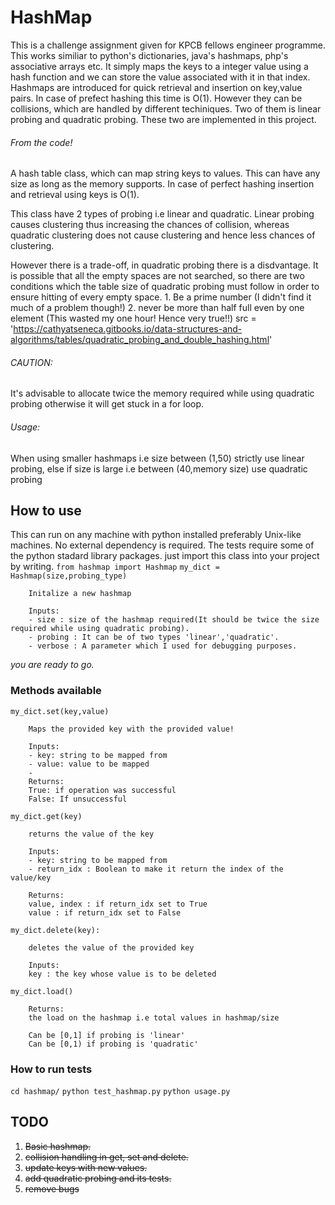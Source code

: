 # HashMap
This is a challenge assignment given for KPCB fellows engineer programme.
This works similiar to python's dictionaries, java's hashmaps, php's associative arrays etc.
It simply maps the keys to a integer value using a hash function and we can store the value associated with it in that index.
Hashmaps are introduced for quick retrieval and insertion on key,value pairs.
In case of prefect hashing this time is O(1).
However they can be collisions, which are handled by different techiniques. Two of them is linear probing and quadratic probing. These two are implemented in this project.

###### From the code!

A hash table class, which can map string keys to values. This can have any size
	    as long as the memory supports. In case of perfect hashing insertion and retrieval
	    using keys is O(1).
	    
This class have 2 types of probing i.e linear and quadratic. Linear probing causes
	    clustering thus increasing the chances of collision, whereas quadratic clustering 
	    does not cause clustering and hence less chances of clustering.
		
However there is a trade-off, in quadratic probing there is a disdvantage. It is 
	    possible that all the empty spaces are not searched, so there are two conditions 
	    which the table size of quadratic probing must follow in order to ensure hitting 
	    of every empty space.
	    1. Be a prime number (I didn't find it much of a problem though!)
	    2. never be more than half full even by one element (This wasted my one hour! Hence very true!!)
	    src = 'https://cathyatseneca.gitbooks.io/data-structures-and-algorithms/tables/quadratic_probing_and_double_hashing.html'
		
###### CAUTION:
It's advisable to allocate twice the memory required while using quadratic probing
		otherwise it will get stuck in a for loop.

###### Usage:
When using smaller hashmaps i.e size between (1,50) strictly use linear probing,
		else if size is large i.e between (40,memory size) use quadratic probing

## How to use
This can run on any machine with python installed preferably Unix-like machines.
No external dependency is required.
The tests require some of the python stadard library packages.
just import this class into your project by writing.
`from hashmap import Hashmap`
`my_dict = Hashmap(size,probing_type)`

		Initalize a new hashmap

		Inputs:
		- size : size of the hashmap required(It should be twice the size                required while using quadratic probing).
		- probing : It can be of two types 'linear','quadratic'.
		- verbose : A parameter which I used for debugging purposes.

*you are ready to go.*

### Methods available
`my_dict.set(key,value)`

        Maps the provided key with the provided value!
        
		Inputs:
		- key: string to be mapped from
		- value: value to be mapped
		- 
		Returns:
		True: if operation was successful
		False: If unsuccessful

`my_dict.get(key)`

		returns the value of the key

		Inputs:
		- key: string to be mapped from
		- return_idx : Boolean to make it return the index of the value/key

		Returns:
		value, index : if return_idx set to True
		value : if return_idx set to False
		
`my_dict.delete(key):`

		deletes the value of the provided key
		
		Inputs:
		key : the key whose value is to be deleted
		
`my_dict.load()`

		Returns:
		the load on the hashmap i.e total values in hashmap/size

		Can be [0,1] if probing is 'linear'
		Can be [0,1) if probing is 'quadratic'

### How to run tests

`cd hashmap/`
`python test_hashmap.py` 
`python usage.py`



## TODO
1. ~~Basic hashmap.~~
2. ~~collision handling in get, set and delete.~~
3. ~~update keys with new values.~~
4. ~~add quadratic probing and its tests.~~
5. ~~remove bugs~~



